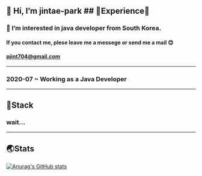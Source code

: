 ## 👋 Hi, I’m jintae-park                                                                 ## 🌟Experience🌟
### 👀 I’m interested in java developer from South Korea.

#### If you contact me, plese leave me a messege or send me a mail 😊
#### pjint704@gmail.com
----------------------------------------------------------

### 2020-07 ~ Working as a Java Developer
----------------------------------------------------------
## 🥇Stack
### wait...
----------------------------------------------------------
## 🌏Stats
[![Anurag's GitHub stats](https://github-readme-stats.vercel.app/api?username=pjt-tech&theme=dracula)](https://github.com/anuraghazra/github-readme-stats)



<!---
pjt-tech/pjt-tech is a ✨ special ✨ repository because its `README.md` (this file) appears on your GitHub profile.
You can click the Preview link to take a look at your changes.
--->
